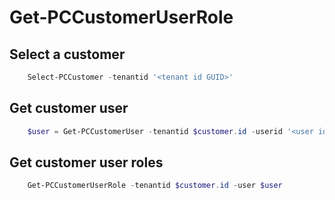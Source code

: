# Get-PCCustomerUserRole #

## Select a customer ##

```powershell
    Select-PCCustomer -tenantid '<tenant id GUID>'
```

## Get customer user ##

```powershell
    $user = Get-PCCustomerUser -tenantid $customer.id -userid '<user id>'
```

## Get customer user roles ##

```powershell
    Get-PCCustomerUserRole -tenantid $customer.id -user $user
```
